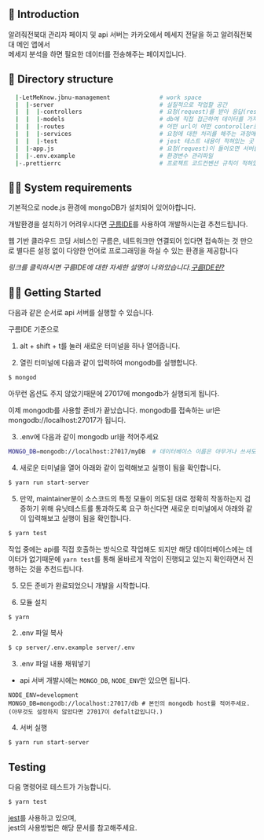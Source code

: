 ## 📖 Introduction

   알려줘전북대 관리자 페이지 및 api 서버는 카카오에서 메세지 전달을 하고 알려줘전북대 메인 앱에서   
메세지 분석을 하면 필요한 데이터를 전송해주는 페이지입니다.

## 📂 Directory structure
``` bash
  |-LetMeKnow.jbnu-management              # work space
  |  |-server                              # 실질적으로 작업할 공간
  |  |  |-controllers                      # 요청(request)를 받아 응답(response)에 대한 처리를 하는 곳 (비즈니스 로직에 값들을 넘겨주는 역할)
  |  |  |-models                           # db에 직접 접근하여 데이터를 가져오는 곳
  |  |  |-routes                           # 어떤 url이 어떤 contoroller로 갈지 찾아가는 곳 
  |  |  |-services                         # 요청에 대한 처리를 해주는 과정에서 필요한 비즈니스 로직을 호출해 주는 곳
  |  |  |-test                             # jest 테스트 내용이 적혀있는 곳
  |  |-app.js                              # 요청(request)이 들어오면 서버를 생성해주는 곳
  |  |-.env.example                        # 환경변수 관리파일
  |-.prettierrc                            # 프로젝트 코드컨벤션 규칙이 적혀있는 문서

```

## 👨‍💻 System requirements
기본적으로 node.js 환경에 mongoDB가 설치되어 있어야합니다.

개발환경을 설치하기 어려우시다면 [구름IDE](https://www.goorm.io/)를 사용하여 개발하시는걸 추천드립니다.

웹 기반 클라우드 코딩 서비스인 구름은, 네트워크만 연결되어 있다면 접속하는 것 만으로 별다른 설정 없이 다양한 언어로 프로그래밍을 하실 수 있는 환경을 제공합니다

*링크를 클릭하시면 구름IDE에 대한 자세한 설명이 나와았습니다.[구름IDE란?](https://edu.goorm.io/learn/lecture/263/%EA%B5%AC%EB%A6%84ide-%EB%8F%84%EC%9B%80%EB%A7%90/lesson/6818/%EA%B5%AC%EB%A6%84ide%EB%9E%80)*


## 👩‍💻 Getting Started
다음과 같은 순서로 api 서버를 실행할 수 있습니다.  

구름IDE 기준으로

1. alt + shift + t를 눌러 새로운 터미널을 하나 열어줍니다.

2. 열린 터미널에 다음과 같이 입력하여 mongodb를 실행합니다.
```bash
$ mongod
```
아무런 옵션도 주지 않았기때문에 27017에 mongodb가 실행되게 됩니다.

이제 mongodb를 사용할 준비가 끝났습니다.
mongodb를 접속하는 url은 mongodb://localhost:27017가 됩니다.

3. .env에 다음과 같이 mongodb url을 적어주세요
```bash
MONGO_DB=mongodb://localhost:27017/myDB  # 데이터베이스 이름은 아무거나 쓰셔도됩니다.
```
4. 새로운 터미널을 열어 아래와 같이 입력해보고 실행이 됨을 확인합니다.
```bash
$ yarn run start-server
```
5. 만약, maintainer분이 소스코드의 특정 모듈이 의도된 대로 정확히 작동하는지 검증하기 위해 유닛테스트를 통과하도록 요구
하신다면 새로운 터미널에서 아래와 같이 입력해보고 실행이 됨을 확인합니다.
```bash
$ yarn test
```
작업 중에는 api를 직접 호출하는 방식으로 작업해도 되지만 해당 데이터베이스에는 데이터가 없기때문에 ```yarn test```를 
통해 올바르게 작업이 진행되고 있는지 확인하면서 진행하는 것을 추천드립니다.

5. 모든 준비가 완료되었으니 개발을 시작합니다.


1. 모듈 설치
```bash
$ yarn
```

2. .env 파일 복사
```bash
$ cp server/.env.example server/.env
```
3. .env 파일 내용 채워넣기
  - api 서버 개발시에는 `MONGO_DB`, `NODE_ENV`만 있으면 됩니다.
  ```
  NODE_ENV=development
  MONGO_DB=mongodb://localhost:27017/db # 본인의 mongodb host를 적어주세요.(아무것도 설정하지 않았다면 27017이 defalt값입니다.)
  ``` 
4. 서버 실행
```bash
$ yarn run start-server
```

## Testing
다음 명령어로 테스트가 가능합니다.
```bash
$ yarn test
```
[jest](https://jestjs.io/)를 사용하고 있으며,  
jest의 사용방법은 해당 문서를 참고해주세요.
